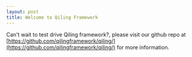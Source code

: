 ```yaml
---
layout: post
title: Welcome to Qiling Framework
---
```


Can't wait to test drive Qiling framework?, please visit our github repo at [https://github.com/qilingframework/qiling/](https://github.com/qilingframework/qiling/) for more information. 
